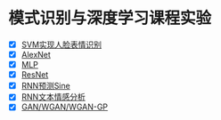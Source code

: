 # 模式识别与深度学习课程实验

- [x] [SVM实现人脸表情识别](./face-expression-recognition)
- [x] [AlexNet](./alexnet)
- [x] [MLP](./mlp)
- [x] [ResNet](./resnet)
- [x] [RNN预测Sine](./rnn/sine_lbfgs.py)
- [x] [RNN文本情感分析](./rnn/sen_analyze.py)
- [x] [GAN/WGAN/WGAN-GP](./gan)
